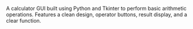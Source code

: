 A calculator GUI built using Python and Tkinter to perform basic arithmetic operations.
Features a clean design, operator buttons, result display, and a clear function.
